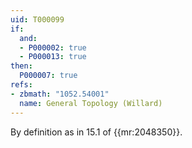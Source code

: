 ```yaml
---
uid: T000099
if:
  and:
  - P000002: true
  - P000013: true
then:
  P000007: true
refs:
- zbmath: "1052.54001"
  name: General Topology (Willard)
---
```



By definition as in 15.1 of {{mr:2048350}}.
